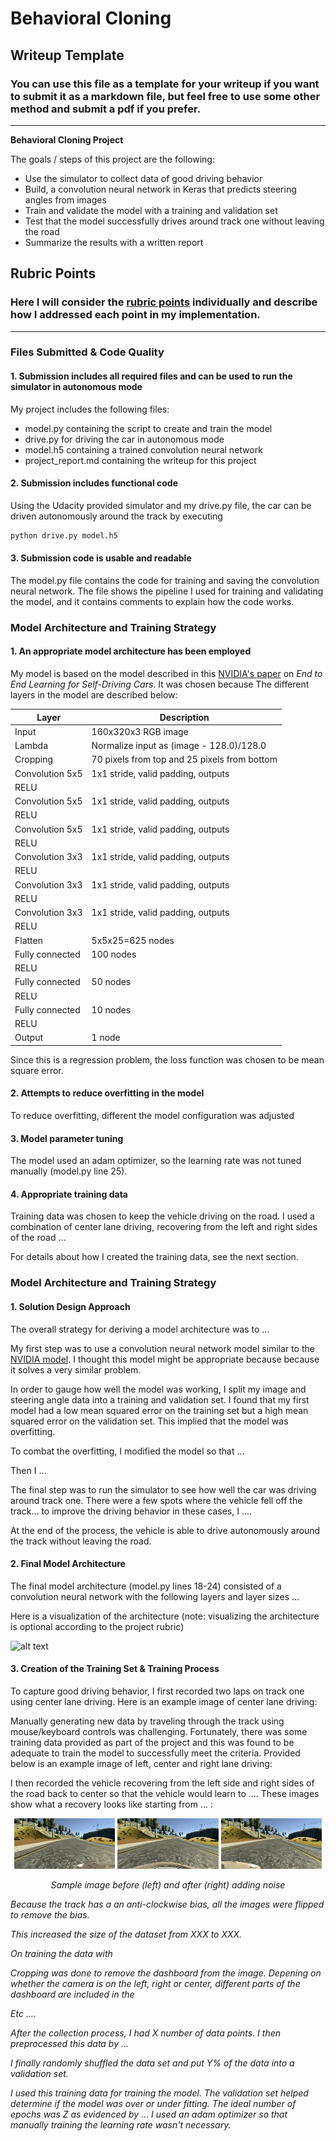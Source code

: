 # **Behavioral Cloning**

## Writeup Template

### You can use this file as a template for your writeup if you want to submit it as a markdown file, but feel free to use some other method and submit a pdf if you prefer.

---

**Behavioral Cloning Project**

The goals / steps of this project are the following:
* Use the simulator to collect data of good driving behavior
* Build, a convolution neural network in Keras that predicts steering angles from images
* Train and validate the model with a training and validation set
* Test that the model successfully drives around track one without leaving the road
* Summarize the results with a written report


[//]: # (Image References)

[image1]: ./examples/placeholder.png "Model Visualization"
[image2]: ./examples/placeholder.png "Grayscaling"
[image3]: ./examples/placeholder_small.png "Recovery Image"
[image4]: ./examples/placeholder_small.png "Recovery Image"
[image5]: ./examples/placeholder_small.png "Recovery Image"
[image6]: ./examples/placeholder_small.png "Normal Image"
[image7]: ./examples/placeholder_small.png "Flipped Image"

## Rubric Points
### Here I will consider the [rubric points](https://review.udacity.com/#!/rubrics/432/view) individually and describe how I addressed each point in my implementation.  

---
### Files Submitted & Code Quality

#### 1. Submission includes all required files and can be used to run the simulator in autonomous mode

My project includes the following files:
* model.py containing the script to create and train the model
* drive.py for driving the car in autonomous mode
* model.h5 containing a trained convolution neural network
* project_report.md containing the writeup for this project

#### 2. Submission includes functional code
Using the Udacity provided simulator and my drive.py file, the car can be driven autonomously around the track by executing
```sh
python drive.py model.h5
```

#### 3. Submission code is usable and readable

The model.py file contains the code for training and saving the convolution neural network. The file shows the pipeline I used for training and validating the model, and it contains comments to explain how the code works.

### Model Architecture and Training Strategy

#### 1. An appropriate model architecture has been employed

My model is based on the model described in this [NVIDIA's paper](https://arxiv.org/pdf/1604.07316.pdf) on *End to End Learning for Self-Driving Cars*. It was chosen because The different layers
in the model are described below:

| Layer         		|     Description	        					|
|-----------------------|-----------------------------------------------|
| Input         		| 160x320x3 RGB image   							|
| Lambda      	| Normalize input as (image - 128.0)/128.0 	|
| Cropping      	| 70 pixels from top and 25 pixels from bottom 	|
| Convolution 5x5	    |  1x1 stride, valid padding, outputs |
| RELU					|												|
| Convolution 5x5	    |  1x1 stride, valid padding, outputs |
| RELU					|												|
| Convolution 5x5	    |  1x1 stride, valid padding, outputs |
| RELU					|												|
| Convolution 3x3	    |  1x1 stride, valid padding, outputs |
| RELU					|												|
| Convolution 3x3	    |  1x1 stride, valid padding, outputs |
| RELU					|												|
| Convolution 3x3	    |  1x1 stride, valid padding, outputs |
| RELU					|												|
| Flatten		| 5x5x25=625 nodes        									|
| Fully connected		| 100 nodes        									|
| RELU					|												|
| Fully connected		| 50 nodes        									|
| RELU					|												|
| Fully connected		| 10 nodes        									|
| RELU					|												|
| Output		| 1 node        									|

Since this is a regression problem, the loss function was chosen to be mean square error.

#### 2. Attempts to reduce overfitting in the model

To reduce overfitting, different the model configuration was adjusted

#### 3. Model parameter tuning

The model used an adam optimizer, so the learning rate was not tuned manually (model.py line 25).

#### 4. Appropriate training data

Training data was chosen to keep the vehicle driving on the road. I used a combination of center lane driving, recovering from the left and right sides of the road ...

For details about how I created the training data, see the next section.

### Model Architecture and Training Strategy

#### 1. Solution Design Approach

The overall strategy for deriving a model architecture was to ...

My first step was to use a convolution neural network model similar to the [NVIDIA model](https://arxiv.org/pdf/1604.07316.pdf). I thought this model might be appropriate because because it solves a very similar problem.

In order to gauge how well the model was working, I split my image and steering angle data into a training and validation set. I found that my first model had a low mean squared error on the training set but a high mean squared error on the validation set. This implied that the model was overfitting.

To combat the overfitting, I modified the model so that ...

Then I ...

The final step was to run the simulator to see how well the car was driving around track one. There were a few spots where the vehicle fell off the track... to improve the driving behavior in these cases, I ....

At the end of the process, the vehicle is able to drive autonomously around the track without leaving the road.

#### 2. Final Model Architecture

The final model architecture (model.py lines 18-24) consisted of a convolution neural network with the following layers and layer sizes ...

Here is a visualization of the architecture (note: visualizing the architecture is optional according to the project rubric)

![alt text][image1]

#### 3. Creation of the Training Set & Training Process

To capture good driving behavior, I first recorded two laps on track one using center lane driving. Here is an example image of center lane driving:

Manually generating new data by traveling through the track
using mouse/keyboard controls was challenging. Fortunately,
there was some training data provided as part of the project
and this was found to be adequate to train the model to
successfully meet the criteria. Provided below is an example image of left, center and
right lane driving:



I then recorded the vehicle recovering from the left side and right sides of the road back to center so that the vehicle would learn to .... These images show what a recovery looks like starting from ... :

<p align="center">
<img src="report_images/left_example.jpg" width="32%" alt>
<img src="report_images/center_example.jpg" width="32%" alt>
<img src="report_images/right_example.jpg" width="32%" alt>
</p>
<p align="center">
<em> Sample image before (left) and after (right) adding noise
</p>

Because the track has a an anti-clockwise bias, all the images were flipped to remove
the bias.

This increased the size of the dataset from XXX to XXX.

On training the data with

Cropping was done to remove the dashboard from the image. Depening on whether the camera
is on the left, right or center, different parts of the dashboard are included in the



Etc ....

After the collection process, I had X number of data points. I then preprocessed this data by ...


I finally randomly shuffled the data set and put Y% of the data into a validation set.

I used this training data for training the model. The validation set helped determine if the model was over or under fitting. The ideal number of epochs was Z as evidenced by ... I used an adam optimizer so that manually training the learning rate wasn't necessary.
